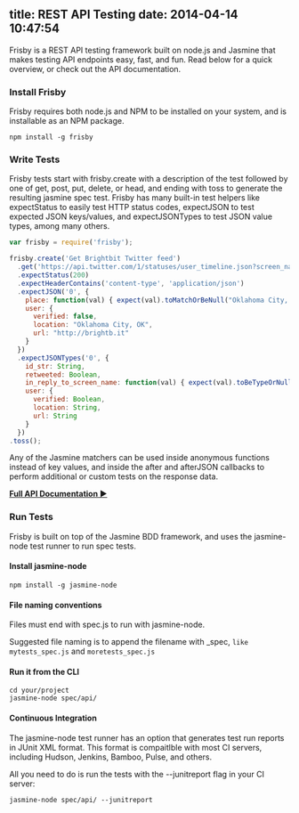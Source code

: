 title: REST API Testing
date: 2014-04-14 10:47:54
---

Frisby is a REST API testing framework built on node.js and Jasmine that makes
testing API endpoints easy, fast, and fun. Read below for a quick overview, or
check out the API documentation.

### Install Frisby
Frisby requires both node.js and NPM to be installed on your system, and is installable as an NPM package.

```
npm install -g frisby
```

### Write Tests
Frisby tests start with frisby.create with a description of the test followed by one of get, post, put, delete, or head, and ending with toss to generate the resulting jasmine spec test. Frisby has many built-in test helpers like expectStatus to easily test HTTP status codes, expectJSON to test expected JSON keys/values, and expectJSONTypes to test JSON value types, among many others.

```javascript
var frisby = require('frisby');

frisby.create('Get Brightbit Twitter feed')
  .get('https://api.twitter.com/1/statuses/user_timeline.json?screen_name=brightbit')
  .expectStatus(200)
  .expectHeaderContains('content-type', 'application/json')
  .expectJSON('0', {
    place: function(val) { expect(val).toMatchOrBeNull("Oklahoma City, OK"); }, // Custom matcher callback
    user: {
      verified: false,
      location: "Oklahoma City, OK",
      url: "http://brightb.it"
    }
  })
  .expectJSONTypes('0', {
    id_str: String,
    retweeted: Boolean,
    in_reply_to_screen_name: function(val) { expect(val).toBeTypeOrNull(String); }, // Custom matcher callback
    user: {
      verified: Boolean,
      location: String,
      url: String
    }
  })
.toss();
```

Any of the Jasmine matchers can be used inside anonymous functions instead of
key values, and inside the after and afterJSON callbacks to perform additional
or custom tests on the response data.

[**Full API Documentation ►**](/docs/api)

### Run Tests
Frisby is built on top of the Jasmine BDD framework, and uses the jasmine-node
test runner to run spec tests.

#### Install jasmine-node
```
npm install -g jasmine-node
```

#### File naming conventions
Files must end with spec.js to run with jasmine-node.

Suggested file naming is to append the filename with \_spec, `like
mytests_spec.js` and `moretests_spec.js`

#### Run it from the CLI
```
cd your/project
jasmine-node spec/api/
```

#### Continuous Integration
The jasmine-node test runner has an option that generates test run reports in JUnit XML format. This format is compaitlble with most CI servers, including Hudson, Jenkins, Bamboo, Pulse, and others.

All you need to do is run the tests with the --junitreport flag in your CI server:

```
jasmine-node spec/api/ --junitreport
```
